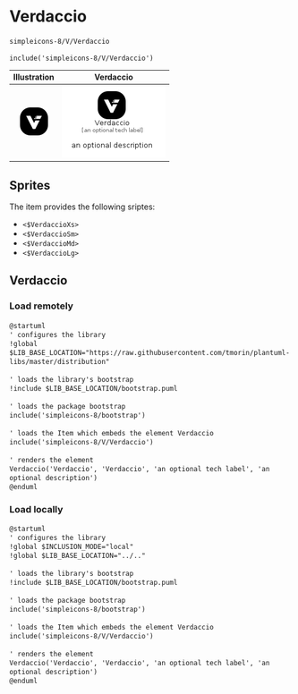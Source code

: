 # Verdaccio


```text
simpleicons-8/V/Verdaccio
```

```text
include('simpleicons-8/V/Verdaccio')
```



| Illustration | Verdaccio |
| :---: | :---: |
| ![illustration for Illustration](../../simpleicons-8/V/Verdaccio.png) | ![illustration for Verdaccio](../../simpleicons-8/V/Verdaccio.Local.png) |



## Sprites
The item provides the following sriptes:

- `<$VerdaccioXs>`
- `<$VerdaccioSm>`
- `<$VerdaccioMd>`
- `<$VerdaccioLg>`





## Verdaccio

### Load remotely
```plantuml
@startuml
' configures the library
!global $LIB_BASE_LOCATION="https://raw.githubusercontent.com/tmorin/plantuml-libs/master/distribution"

' loads the library's bootstrap
!include $LIB_BASE_LOCATION/bootstrap.puml

' loads the package bootstrap
include('simpleicons-8/bootstrap')

' loads the Item which embeds the element Verdaccio
include('simpleicons-8/V/Verdaccio')

' renders the element
Verdaccio('Verdaccio', 'Verdaccio', 'an optional tech label', 'an optional description')
@enduml
```

### Load locally
```plantuml
@startuml
' configures the library
!global $INCLUSION_MODE="local"
!global $LIB_BASE_LOCATION="../.."

' loads the library's bootstrap
!include $LIB_BASE_LOCATION/bootstrap.puml

' loads the package bootstrap
include('simpleicons-8/bootstrap')

' loads the Item which embeds the element Verdaccio
include('simpleicons-8/V/Verdaccio')

' renders the element
Verdaccio('Verdaccio', 'Verdaccio', 'an optional tech label', 'an optional description')
@enduml
```

